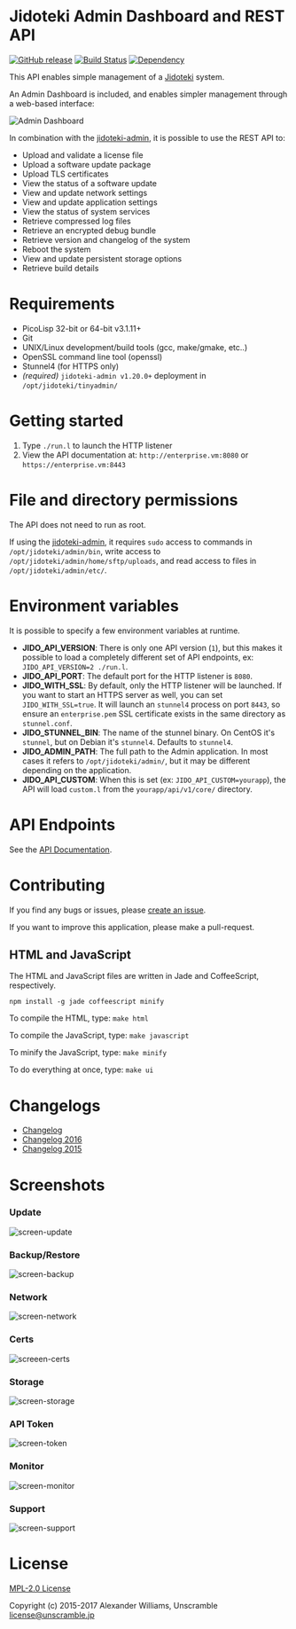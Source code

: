# Jidoteki Admin Dashboard and REST API

[![GitHub release](https://img.shields.io/github/release/unscramble/jidoteki-admin-api.svg)](https://github.com/unscramble/jidoteki-admin-api) [![Build Status](https://travis-ci.org/unscramble/jidoteki-admin-api.svg?branch=master)](https://travis-ci.org/unscramble/jidoteki-admin-api) [![Dependency](https://img.shields.io/badge/[deps]&#32;jidoteki--admin-v1.20.0-ff69b4.svg)](https://github.com/unscramble/jidoteki-admin)

This API enables simple management of a [Jidoteki](https://jidoteki.com) system.

An Admin Dashboard is included, and enables simpler management through a web-based interface:

![Admin Dashboard](https://user-images.githubusercontent.com/153401/31997699-69b65a34-b97c-11e7-9eef-fb09b296fbb3.png)

In combination with the [jidoteki-admin](https://github.com/unscramble/jidoteki-admin), it is possible to use the REST API to:

  * Upload and validate a license file
  * Upload a software update package
  * Upload TLS certificates
  * View the status of a software update
  * View and update network settings
  * View and update application settings
  * View the status of system services
  * Retrieve compressed log files
  * Retrieve an encrypted debug bundle
  * Retrieve version and changelog of the system
  * Reboot the system
  * View and update persistent storage options
  * Retrieve build details

# Requirements

  * PicoLisp 32-bit or 64-bit v3.1.11+
  * Git
  * UNIX/Linux development/build tools (gcc, make/gmake, etc..)
  * OpenSSL command line tool (openssl)
  * Stunnel4 (for HTTPS only)
  * _(required)_ `jidoteki-admin v1.20.0+` deployment in `/opt/jidoteki/tinyadmin/`

# Getting started

  1. Type `./run.l` to launch the HTTP listener
  2. View the API documentation at: `http://enterprise.vm:8080` or `https://enterprise.vm:8443`

# File and directory permissions

The API does not need to run as root.

If using the [jidoteki-admin](https://github.com/unscramble/jidoteki-admin), it requires `sudo` access to commands in `/opt/jidoteki/admin/bin`, write access to `/opt/jidoteki/admin/home/sftp/uploads`, and read access to files in `/opt/jidoteki/admin/etc/`.

# Environment variables

It is possible to specify a few environment variables at runtime.

  * **JIDO_API_VERSION**: There is only one API version (`1`), but this makes it possible to load a completely different set of API endpoints, ex: `JIDO_API_VERSION=2 ./run.l`.
  * **JIDO_API_PORT**: The default port for the HTTP listener is `8080`.
  * **JIDO_WITH_SSL**: By default, only the HTTP listener will be launched. If you want to start an HTTPS server as well, you can set `JIDO_WITH_SSL=true`. It will launch an `stunnel4` process on port `8443`, so ensure an `enterprise.pem` SSL certificate exists in the same directory as `stunnel.conf`.
  * **JIDO_STUNNEL_BIN**: The name of the stunnel binary. On CentOS it's `stunnel`, but on Debian it's `stunnel4`. Defaults to `stunnel4`.
  * **JIDO_ADMIN_PATH**: The full path to the Admin application. In most cases it refers to `/opt/jidoteki/admin/`, but it may be different depending on the application.
  * **JIDO_API_CUSTOM**: When this is set (ex: `JIDO_API_CUSTOM=yourapp`), the API will load `custom.l` from the `yourapp/api/v1/core/` directory.

# API Endpoints

See the [API Documentation](docs/API.md).

# Contributing

If you find any bugs or issues, please [create an issue](https://github.com/unscramble/jidoteki-admin-api/issues/new).

If you want to improve this application, please make a pull-request.

## HTML and JavaScript

The HTML and JavaScript files are written in Jade and CoffeeScript, respectively.

`npm install -g jade coffeescript minify`

To compile the HTML, type: `make html`

To compile the JavaScript, type: `make javascript`

To minify the JavaScript, type: `make minify`

To do everything at once, type: `make ui`

# Changelogs

* [Changelog](CHANGELOG.md)
* [Changelog 2016](CHANGELOG-2016.md)
* [Changelog 2015](CHANGELOG-2015.md)

# Screenshots

### Update

![screen-update](https://user-images.githubusercontent.com/153401/31997710-6ae25e08-b97c-11e7-9ab4-7245c38090cb.png)

### Backup/Restore

![screen-backup](https://user-images.githubusercontent.com/153401/31997698-6984f598-b97c-11e7-8567-08d1cde65d27.png)

### Network

![screen-network](https://user-images.githubusercontent.com/153401/31997702-6a12ad3e-b97c-11e7-8086-b70479b280d6.png)

### Certs

![screeen-certs](https://user-images.githubusercontent.com/153401/31997697-695606f2-b97c-11e7-83e7-3f5acfee2723.png)

### Storage

![screen-storage](https://user-images.githubusercontent.com/153401/31997703-6a4b18f4-b97c-11e7-9494-441d2e90eb80.png)

### API Token

![screen-token](https://user-images.githubusercontent.com/153401/31997705-6aaae3ce-b97c-11e7-9075-55d54fe16edc.png)

### Monitor

![screen-monitor](https://user-images.githubusercontent.com/153401/31997701-69e69528-b97c-11e7-9bdf-d46710bcc646.png)

### Support

![screen-support](https://user-images.githubusercontent.com/153401/31997704-6a81a3e2-b97c-11e7-84bc-fc3c8d733121.png)

# License

[MPL-2.0 License](LICENSE)

Copyright (c) 2015-2017 Alexander Williams, Unscramble <license@unscramble.jp>
